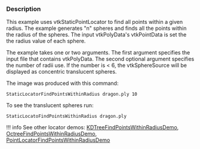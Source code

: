 ### Description

This example uses vtkStaticPointLocator to find all points within a given radius. The example generates "n" spheres and finds all the points within the radius of the spheres. The input vtkPolyData's vtkPointData is set the the radius value of each sphere.

The example takes one or two arguments. The first argument specifies the input file that contains vtkPolyData. The second optional argument specifies the number of radii use. If the number is < 6, the vtkSphereSource will be displayed as concentric translucent spheres.

The image was produced with this command:
```
StaticLocatorFindPointsWithinRadius dragon.ply 10
```
To see the translucent spheres run:
```
StaticLocatoFindPointsWithinRadius dragon.ply
```
!!! info
    See other locator demos:
    [KDTreeFindPointsWithinRadiusDemo](/Cxx/DataStructures/KDTreeFindPointsWithinRadiusDemo),
    [OctreeFindPointsWithinRadiusDemo](/Cxx/DataStructures/OctreeFindPointsWithinRadiusDemo),
    [PointLocatorFindPointsWithinRadiusDemo](/Cxx/DataStructures/PointLocatorFindPointsWithinRadiusDemo)


